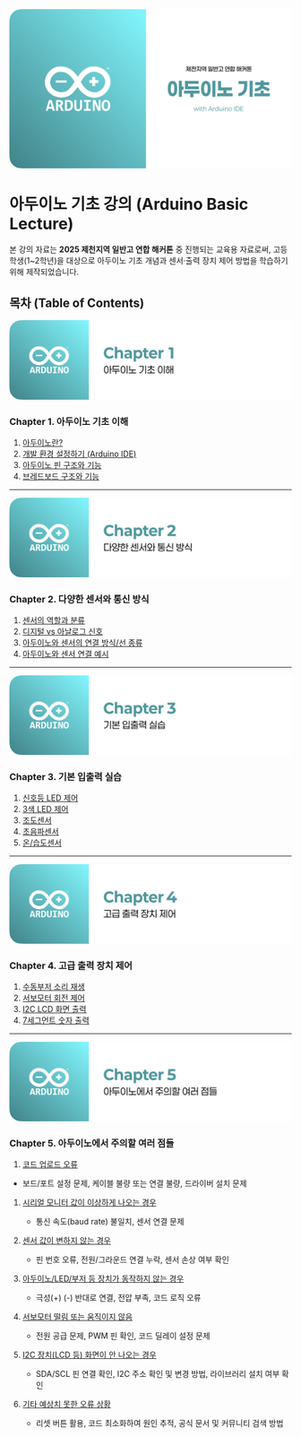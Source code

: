 <img src="thumbnail.png" />

# 아두이노 기초 강의 (Arduino Basic Lecture)

본 강의 자료는 **2025 제천지역 일반고 연합 해커톤** 중 진행되는 교육용 자료로써, 고등학생(1~2학년)을 대상으로 아두이노 기초 개념과 센서·출력 장치 제어 방법을 학습하기 위해 제작되었습니다.

## 목차 (Table of Contents)

<img src="chapter-1-basic/header.png" />

### **Chapter 1. 아두이노 기초 이해**

1. [아두이노란?](chapter-1-basic/01-What-is-Arduino.md)
2. [개발 환경 설정하기 (Arduino IDE)](chapter-1-basic/02-Setup-Arduino-IDE.md)
3. [아두이노 핀 구조와 기능](chapter-1-basic/03-Arduino-Pin-Structure.md)
4. [브레드보드 구조와 기능](chapter-1-basic/04-Breadboard-Architecture.md)

---

<img src="chapter-2-sensor/header.png" />

### **Chapter 2. 다양한 센서와 통신 방식**

1. [센서의 역할과 분류](chapter-2-sensor/01-Types-of-Sensors.md)
2. [디지털 vs 아날로그 신호](chapter-2-sensor/02-Digital-vs-Analog.md)
3. [아두이노와 센서의 연결 방식/선 종류](chapter-2-sensor/03-Arduino-Sensor-Wiring.md)
4. [아두이노와 센서 연결 예시](chapter-2-sensor/04-Connection-Examples.md)

---

<img src="chapter-3-io/header.png" />

### **Chapter 3. 기본 입출력 실습**

1. [신호등 LED 제어](chapter-3-io/01-Traffic-LED.md)
2. [3색 LED 제어](chapter-3-io/02-Output-LED.md)
3. [조도센서](chapter-3-io/03-Illumination-Sensor.md)
4. [초음파센서](chapter-3-io/04-Ultrasonic-Sensor.md)
5. [온/습도센서](chapter-3-io/05-Temperature-Humidity-Sensor.md)

---

<img src="chapter-4-control/header.png" />

### **Chapter 4. 고급 출력 장치 제어**

1. [수동부저 소리 재생](chapter-4-control/01-Analog-Input-Sensor.md)
2. [서보모터 회전 제어](chapter-4-control/02-Servo-Motor.md)
3. [I2C LCD 화면 출력](chapter-4-control/03-I2C-LCD.md)
4. [7세그먼트 숫자 출력](chapter-4-control/04-Seven-Segment.md)

---

<img src="chapter-05-errors/header.png" />

### **Chapter 5. 아두이노에서 주의할 여러 점들**

1. [코드 업로드 오류](chapter-05-errors/01-Upload-Error.md)

- 보드/포트 설정 문제, 케이블 불량 또는 연결 불량, 드라이버 설치 문제

1. [시리얼 모니터 값이 이상하게 나오는 경우](chapter-05-errors/02-Serial-Monitor-Issue.md)

   - 통신 속도(baud rate) 불일치, 센서 연결 문제

2. [센서 값이 변하지 않는 경우](chapter-05-errors/03-Sensor-Value-Issue.md)

   - 핀 번호 오류, 전원/그라운드 연결 누락, 센서 손상 여부 확인

3. [아두이노/LED/부저 등 장치가 동작하지 않는 경우](chapter-05-errors/04-Device-Issue.md)

   - 극성(+) (-) 반대로 연결, 전압 부족, 코드 로직 오류

4. [서보모터 떨림 또는 움직이지 않음](chapter-05-errors/05-Servo-Motor-Issue.md)

   - 전원 공급 문제, PWM 핀 확인, 코드 딜레이 설정 문제

5. [I2C 장치(LCD 등) 화면이 안 나오는 경우](chapter-05-errors/06-I2C-Device-Issue.md)

   - SDA/SCL 핀 연결 확인, I2C 주소 확인 및 변경 방법, 라이브러리 설치 여부 확인

6. [기타 예상치 못한 오류 상황](chapter-05-errors/07-Misc-Error.md)
   - 리셋 버튼 활용, 코드 최소화하여 원인 추적, 공식 문서 및 커뮤니티 검색 방법
